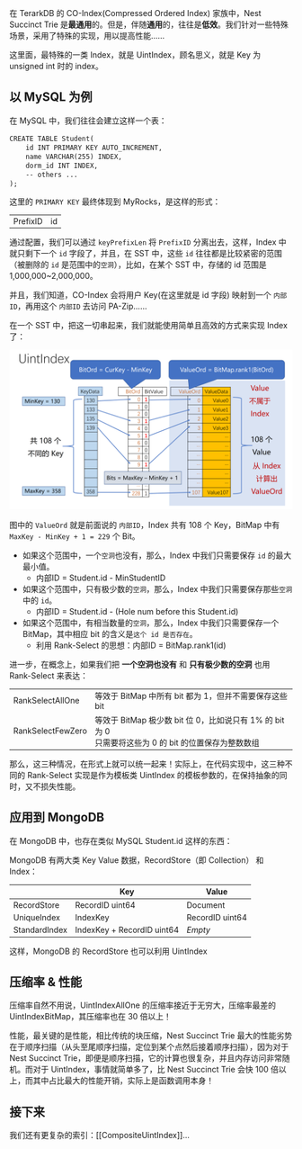 在 TerarkDB 的 CO-Index(Compressed Ordered Index) 家族中，Nest Succinct Trie 是**最通用**的。但是，伴随**通用**的，往往是**低效**。我们针对一些特殊场景，采用了特殊的实现，用以提高性能……

这里面，最特殊的一类 Index，就是 UintIndex，顾名思义，就是 Key 为 unsigned int 时的 index。

## 以 MySQL 为例
在 MySQL 中，我们往往会建立这样一个表：
```mysql
CREATE TABLE Student(
    id INT PRIMARY KEY AUTO_INCREMENT,
    name VARCHAR(255) INDEX,
    dorm_id INT INDEX,
    -- others ...
);
```

这里的 `PRIMARY KEY` 最终体现到 MyRocks，是这样的形式：
<table><tr><td>PrefixID</td><td>id</td></tr></table>

通过配置，我们可以通过 `keyPrefixLen` 将 `PrefixID` 分离出去，这样，Index 中就只剩下一个 `id` 字段了，并且，在 SST 中，这些 `id` 往往都是比较紧密的范围（被删除的 `id` 是范围中的`空洞`），比如，在某个 SST 中，存储的 id 范围是 1,000,000~2,000,000。

并且，我们知道，CO-Index 会将用户 Key(在这里就是 id 字段) 映射到一个 `内部ID`，再用这个 `内部ID` 去访问 PA-Zip……

在一个 SST 中，把这一切串起来，我们就能使用简单且高效的方式来实现 Index 了：

![UintIndex Image](images/co-index/UintIndex.png)

图中的 `ValueOrd` 就是前面说的 `内部ID`，Index 共有 108 个 Key，BitMap 中有 `MaxKey - MinKey + 1 = 229` 个 Bit。

* 如果这个范围中，一个`空洞`也没有，那么，Index 中我们只需要保存 `id` 的最大最小值。
  - 内部ID = Student.id - MinStudentID
* 如果这个范围中，只有极少数的`空洞`，那么，Index 中我们只需要保存那些`空洞` 中的 `id`。
  - 内部ID = Student.id - (Hole num before this Student.id)
* 如果这个范围中，有相当数量的`空洞`，那么，Index 中我们只需要保存一个 BitMap，其中相应 bit 的含义是`这个 id 是否存在`。
  - 利用 Rank-Select 的思想：内部ID = BitMap.rank1(id)

进一步，在概念上，如果我们把 **一个空洞也没有** 和 **只有极少数的空洞** 也用 Rank-Select 来表达：

|||
|----|--|
|RankSelectAllOne|等效于 BitMap 中所有 bit 都为 1，但并不需要保存这些 bit|
|RankSelectFewZero|等效于 BitMap 极少数 bit 位 0，比如说只有 1% 的 bit 为 0<br/>只需要将这些为 0 的 bit 的位置保存为整数数组|

那么，这三种情况，在形式上就可以统一起来！实际上，在代码实现中，这三种不同的 Rank-Select 实现是作为模板类 UintIndex 的模板参数的，在保持抽象的同时，又不损失性能。

## 应用到 MongoDB
在 MongoDB 中，也存在类似 MySQL Student.id 这样的东西：

MongoDB 有两大类 Key Value 数据，RecordStore（即 Collection） 和 Index：

||Key|Value|
|-|-|-|
|RecordStore|RecordID uint64|Document|
|UniqueIndex|IndexKey|RecordID uint64|
|StandardIndex|IndexKey + RecordID uint64|*Empty*|

这样，MongoDB 的 RecordStore 也可以利用 UintIndex

## 压缩率 & 性能
压缩率自然不用说，UintIndexAllOne 的压缩率接近于无穷大，压缩率最差的 UintIndexBitMap，其压缩率也在 30 倍以上！

性能，最关键的是性能，相比传统的块压缩，Nest Succinct Trie 最大的性能劣势在于顺序扫描（从头至尾顺序扫描，定位到某个点然后接着顺序扫描），因为对于 Nest Succinct Trie，即便是顺序扫描，它的计算也很复杂，并且内存访问非常随机。而对于 UintIndex，事情就简单多了，比 Nest Succinct Trie 会快 100 倍以上，而其中占比最大的性能开销，实际上是函数调用本身！

## 接下来
我们还有更复杂的索引：[[CompositeUintIndex]]...
